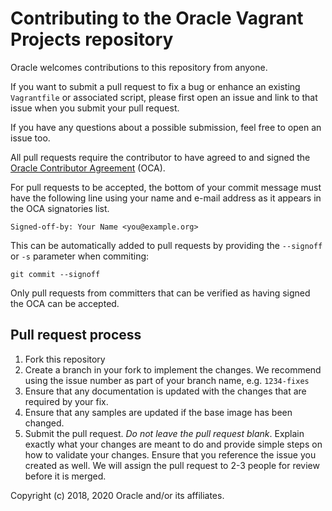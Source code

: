 # Contributing to the Oracle Vagrant Projects repository

Oracle welcomes contributions to this repository from anyone.

If you want to submit a pull request to fix a bug or enhance an existing
`Vagrantfile` or associated script, please first open an issue and link to that
issue when you submit your pull request.

If you have any questions about a possible submission, feel free to open
an issue too.

All pull requests require the contributor to have agreed to and signed the
[Oracle Contributor Agreement](https://www.oracle.com/technetwork/community/oca-486395.html) (OCA).

For pull requests to be accepted, the bottom of your commit message must have
the following line using your name and e-mail address as it appears in the
OCA signatories list.

```shell
Signed-off-by: Your Name <you@example.org>
```

This can be automatically added to pull requests by providing the `--signoff`
or `-s` parameter when commiting:

```shell
git commit --signoff
```

Only pull requests from committers that can be verified as having signed the OCA
can be accepted.

## Pull request process

1. Fork this repository
1. Create a branch in your fork to implement the changes. We recommend using
the issue number as part of your branch name, e.g. `1234-fixes`
1. Ensure that any documentation is updated with the changes that are required
by your fix.
1. Ensure that any samples are updated if the base image has been changed.
1. Submit the pull request. *Do not leave the pull request blank*. Explain exactly
what your changes are meant to do and provide simple steps on how to validate
your changes. Ensure that you reference the issue you created as well.
We will assign the pull request to 2-3 people for review before it is merged.

Copyright (c) 2018, 2020 Oracle and/or its affiliates.
